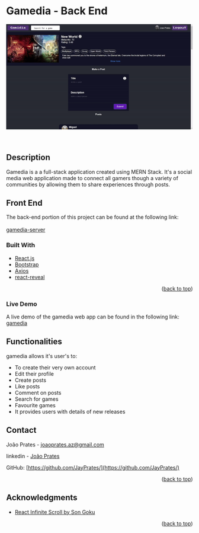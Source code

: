 # Gamedia - Back End
<p align="center">
<img src='gamediaGIF.gif'/>
</p>



<br />






## Description

Gamedia is a a full-stack application created using MERN Stack. It's a social media web application made to connect all gamers though a variety of communities by allowing them to share experiences through posts.


## Front End
The back-end portion of this project can be found at the following link:
<a href="https://github.com/JayPrates/gamedia-server"> 
<br />  
gamedia-server </a>



### Built With



* [React.js](https://reactjs.org/)
* [Bootstrap](https://getbootstrap.com)
* [Axios](https://www.npmjs.com/package/axios)
* [react-reveal](https://www.react-reveal.com/)


<p align="right">(<a href="#top">back to top</a>)</p>


### Live Demo

A live demo of the gamedia web app can be found in the following link:
<br/>
<a href="https://gamedia.netlify.app/"> gamedia </a>

## Functionalities

gamedia allows it's user's to:

* To create their very own account
* Edit their profile
* Create posts
* Like posts
* Comment on posts
* Search for games
* Favourite games
* It provides users with details of new releases



## Contact

João Prates - joaoprates.az@gmail.com

linkedin - <a href="https://www.linkedin.com/in/joao-prates-az/"> João Prates </a>

GitHub: [https://github.com/JayPrates/](https://github.com/JayPrates/)

<p align="right">(<a href="#top">back to top</a>)</p>



<!-- ACKNOWLEDGMENTS -->
## Acknowledgments

* [React Infinite Scroll by Son Goku](https://dev.to/hunterjsbit/react-infinite-scroll-in-few-lines-588f)


<p align="right">(<a href="#top">back to top</a>)</p>


